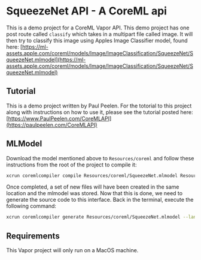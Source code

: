 # SqueezeNet API - A CoreML api
This is a demo project for a CoreML Vapor API. This demo project has one post route called `classify` which takes in a multipart file called image. It will then try to classify this image using Apples Image Classifier model, found here: [https://ml-assets.apple.com/coreml/models/Image/ImageClassification/SqueezeNet/SqueezeNet.mlmodel](https://ml-assets.apple.com/coreml/models/Image/ImageClassification/SqueezeNet/SqueezeNet.mlmodel)

## Tutorial
This is a demo project written by Paul Peelen. For the totorial to this project along with instructions on how to use it, please see the tutorial posted here:
[https://www.PaulPeelen.com/CoreMLAPI](https://paulpeelen.com/CoreMLAPI)

## MLModel
Download the model mentioned above to `Resources/coreml` and follow these instructions from the root of the project to compile it:

```bash
xcrun coremlcompiler compile Resources/coreml/SqueezeNet.mlmodel Resources/coreml
```

Once completed, a set of new files will have been created in the same location and the mlmodel was stored. 
Now that this is done, we need to generate the source code to this interface. Back in the terminal, execute the following command:

```bash
xcrun coremlcompiler generate Resources/coreml/SqueezeNet.mlmodel --language Swift Sources/App/
```

## Requirements
This Vapor project will only run on a MacOS machine.
